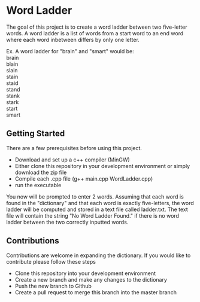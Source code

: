 # Word Ladder
The goal of this project is to create a word ladder between two five-letter words. A word ladder is a list of words from a start word to an end word where each word inbetween differs by only one letter.

Ex. A word ladder for "brain" and "smart" would be:  
brain  
blain  
slain  
stain  
staid  
stand  
stank  
stark  
start  
smart 

## Getting Started
There are a few prerequisites before using this project.
* Download and set up a c++ compiler (MinGW)
* Either clone this repository in your development environment or simply download the zip file
* Compile each .cpp file (g++ main.cpp WordLadder.cpp)
* run the executable

You now will be prompted to enter 2 words. Assuming that each word is found in the "dictionary" and that each word is exactly five-letters, the word ladder will be computed and stored in a text file called ladder.txt. The text file will contain the string "No Word Ladder Found." if there is no word ladder between the two correctly inputted words.

## Contributions
Contributions are welcome in expanding the dictionary. If you would like to contribute please follow these steps
* Clone this repository into your development environment
* Create a new branch and make any changes to the dictionary
* Push the new branch to Github
* Create a pull request to merge this branch into the master branch

